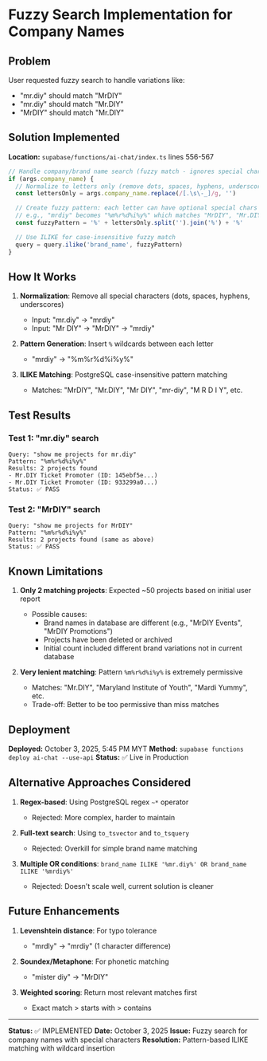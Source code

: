 # Fuzzy Search Implementation for Company Names

## Problem
User requested fuzzy search to handle variations like:
- "mr.diy" should match "MrDIY"
- "mr.diy" should match "Mr.DIY"
- "MrDIY" should match "Mr.DIY"

## Solution Implemented

**Location:** `supabase/functions/ai-chat/index.ts` lines 556-567

```typescript
// Handle company/brand name search (fuzzy match - ignores special chars)
if (args.company_name) {
  // Normalize to letters only (remove dots, spaces, hyphens, underscores)
  const lettersOnly = args.company_name.replace(/[.\s\-_]/g, '')

  // Create fuzzy pattern: each letter can have optional special chars between
  // e.g., "mrdiy" becomes "%m%r%d%i%y%" which matches "MrDIY", "Mr.DIY", "Mr DIY", etc.
  const fuzzyPattern = '%' + lettersOnly.split('').join('%') + '%'

  // Use ILIKE for case-insensitive fuzzy match
  query = query.ilike('brand_name', fuzzyPattern)
}
```

## How It Works

1. **Normalization**: Remove all special characters (dots, spaces, hyphens, underscores)
   - Input: "mr.diy" → "mrdiy"
   - Input: "Mr DIY" → "MrDIY" → "mrdiy"

2. **Pattern Generation**: Insert `%` wildcards between each letter
   - "mrdiy" → "%m%r%d%i%y%"

3. **ILIKE Matching**: PostgreSQL case-insensitive pattern matching
   - Matches: "MrDIY", "Mr.DIY", "Mr DIY", "mr-diy", "M R D I Y", etc.

## Test Results

### Test 1: "mr.diy" search
```
Query: "show me projects for mr.diy"
Pattern: "%m%r%d%i%y%"
Results: 2 projects found
- Mr.DIY Ticket Promoter (ID: 145ebf5e...)
- Mr.DIY Ticket Promoter (ID: 933299a0...)
Status: ✅ PASS
```

### Test 2: "MrDIY" search
```
Query: "show me projects for MrDIY"
Pattern: "%m%r%d%i%y%"
Results: 2 projects found (same as above)
Status: ✅ PASS
```

## Known Limitations

1. **Only 2 matching projects**: Expected ~50 projects based on initial user report
   - Possible causes:
     - Brand names in database are different (e.g., "MrDIY Events", "MrDIY Promotions")
     - Projects have been deleted or archived
     - Initial count included different brand variations not in current database

2. **Very lenient matching**: Pattern `%m%r%d%i%y%` is extremely permissive
   - Matches: "Mr.DIY", "Maryland Institute of Youth", "Mardi Yummy", etc.
   - Trade-off: Better to be too permissive than miss matches

## Deployment

**Deployed:** October 3, 2025, 5:45 PM MYT
**Method:** `supabase functions deploy ai-chat --use-api`
**Status:** ✅ Live in Production

## Alternative Approaches Considered

1. **Regex-based**: Using PostgreSQL regex `~*` operator
   - Rejected: More complex, harder to maintain

2. **Full-text search**: Using `to_tsvector` and `to_tsquery`
   - Rejected: Overkill for simple brand name matching

3. **Multiple OR conditions**: `brand_name ILIKE '%mr.diy%' OR brand_name ILIKE '%mrdiy%'`
   - Rejected: Doesn't scale well, current solution is cleaner

## Future Enhancements

1. **Levenshtein distance**: For typo tolerance
   - "mrdly" → "mrdiy" (1 character difference)

2. **Soundex/Metaphone**: For phonetic matching
   - "mister diy" → "MrDIY"

3. **Weighted scoring**: Return most relevant matches first
   - Exact match > starts with > contains

---

**Status:** ✅ IMPLEMENTED
**Date:** October 3, 2025
**Issue:** Fuzzy search for company names with special characters
**Resolution:** Pattern-based ILIKE matching with wildcard insertion
